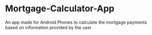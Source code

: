 # Mortgage-Calculator-App
An app made for Android Phones to calculate the mortgage payments based on information provided by the user

